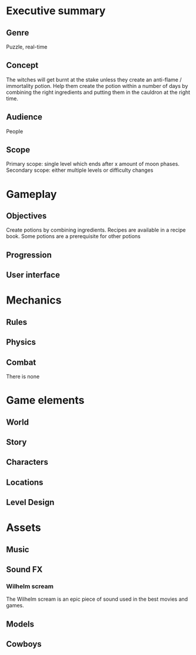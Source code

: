 # Executive summary
## Genre
Puzzle, real-time

## Concept
The witches will get burnt at the stake unless they create an anti-flame / immortality potion.
Help them create the potion within a number of days by combining the right ingredients and putting them in the cauldron at the right time.

## Audience
People

## Scope
Primary scope: single level which ends after x amount of moon phases.
Secondary scope: either multiple levels or difficulty changes

# Gameplay
## Objectives
Create potions by combining ingredients.
Recipes are available in a recipe book.
Some potions are a prerequisite for other potions

## Progression


## User interface

# Mechanics
## Rules


## Physics
## Combat
There is none

# Game elements
## World
## Story
## Characters
## Locations
## Level Design

# Assets
## Music
## Sound FX
### Wilhelm scream
The Wilhelm scream is an epic piece of sound used in the best movies and games. 
## Models
## Cowboys
